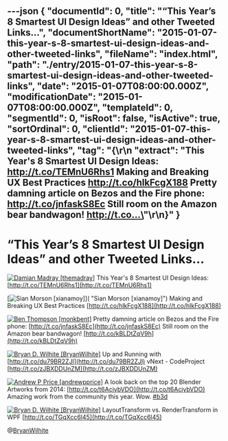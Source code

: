---json
{
  "documentId": 0,
  "title": "“This Year’s 8 Smartest UI Design Ideas” and other Tweeted Links…",
  "documentShortName": "2015-01-07-this-year-s-8-smartest-ui-design-ideas-and-other-tweeted-links",
  "fileName": "index.html",
  "path": "./entry/2015-01-07-this-year-s-8-smartest-ui-design-ideas-and-other-tweeted-links",
  "date": "2015-01-07T08:00:00.000Z",
  "modificationDate": "2015-01-07T08:00:00.000Z",
  "templateId": 0,
  "segmentId": 0,
  "isRoot": false,
  "isActive": true,
  "sortOrdinal": 0,
  "clientId": "2015-01-07-this-year-s-8-smartest-ui-design-ideas-and-other-tweeted-links",
  "tag": "{\r\n  \"extract\": \"This Year's 8 Smartest UI Design Ideas: <http://t.co/TEMnU6Rhs1>  Making and Breaking UX Best Practices <http://t.co/hlkFcgX188>  Pretty damning article on Bezos and the Fire phone: <http://t.co/jnfaskS8Ec>  Still room on the Amazon bear bandwagon! <http://t.co...\>"\r\n}"
}
---

# “This Year’s 8 Smartest UI Design Ideas” and other Tweeted Links…

[<img alt="Damian Madray [themadray]" src="https://songhay.blob.core.windows.net/shared-social-twitter/themadray.jpg">](http://t.co/gvCNQ2i5J6 "Damian Madray [themadray]") <span>This Year's 8 Smartest UI Design Ideas: [http://t.co/TEMnU6Rhs1](http://t.co/TEMnU6Rhs1)</span>

[<img alt="Sian Morson [xianamoy]" src="https://songhay.blob.core.windows.net/shared-social-twitter/xianamoy.jpeg">]( "Sian Morson [xianamoy]") <span>Making and Breaking UX Best Practices [http://t.co/hlkFcgX188](http://t.co/hlkFcgX188)</span>

[<img alt="Ben Thompson [monkbent]" src="https://songhay.blob.core.windows.net/shared-social-twitter/monkbent.jpeg">](http://t.co/ms9eJD7aBA "Ben Thompson [monkbent]") <span>Pretty damning article on Bezos and the Fire phone: [http://t.co/jnfaskS8Ec](http://t.co/jnfaskS8Ec) Still room on the Amazon bear bandwagon! [http://t.co/kBLDtZqV9h](http://t.co/kBLDtZqV9h)</span>

[<img alt="Bryan D. Wilhite [BryanWilhite]" src="https://songhay.blob.core.windows.net/shared-social-twitter/BryanWilhite.jpeg">](http://t.co/UNdqV0Z1zz "Bryan D. Wilhite [BryanWilhite]") <span>Up and Running with [http://t.co/du79BR2ZJl](http://t.co/du79BR2ZJl) vNext - CodeProject [http://t.co/zJBXDDUnZM](http://t.co/zJBXDDUnZM)</span>

[<img alt="Andrew P Price [andrewpprice]" src="https://songhay.blob.core.windows.net/shared-social-twitter/andrewpprice.jpg">](http://t.co/pw4Mxsvyqp "Andrew P Price [andrewpprice]") <span>A look back on the top 20 Blender Artworks from 2014: [http://t.co/t6AcjybVDO](http://t.co/t6AcjybVDO) Amazing work from the community this year. Wow. [#b3d](http://search.twitter.com/search?q=%23b3d)</span>

[<img alt="Bryan D. Wilhite [BryanWilhite]" src="https://songhay.blob.core.windows.net/shared-social-twitter/BryanWilhite.jpeg">](http://t.co/UNdqV0Z1zz "Bryan D. Wilhite [BryanWilhite]") <span>LayoutTransform vs. RenderTransform in WPF [http://t.co/TGqXcc6l45](http://t.co/TGqXcc6l45)</span>

@[BryanWilhite](https://twitter.com/BryanWilhite)
